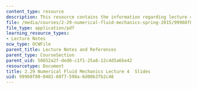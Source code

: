```yaml
---
content_type: resource
description: This resource contains the information regarding lecture 4 slides.
file: /media/courses/2-29-numerical-fluid-mechanics-spring-2015/99968f80048160f7598a6d00b37b2c48_MIT2_29S15_Lecture4.pdf
file_type: application/pdf
learning_resource_types:
- Lecture Notes
ocw_type: OCWFile
parent_title: Lecture Notes and References
parent_type: CourseSection
parent_uid: 58652a2f-ded8-c1f1-25a8-12c4d5a6be42
resourcetype: Document
title: 2.29 Numerical Fluid Mechanics Lecture 4  Slides
uid: 99968f80-0481-60f7-598a-6d00b37b2c48
---
```

